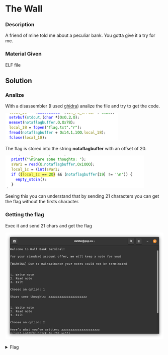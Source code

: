 # The Wall

### Description

A friend of mine told me about a peculiar bank. You gotta give it a try for me.

### Material Given

ELF file

## Solution

### Analize

With a disassembler (I used [ghidra](https://ghidra-sre.org/)) analize the file and try to get the code.

![Important Code Part](../imagines/analize_THEwall.png)

The flag is stored into the string **notaflagbuffer** with an offset of 20.

![Important Code Part](../imagines/onlyINPUTcheck.png)

Seeing this you can understand that by sending 21 characters you can get the flag without the firsts character.

### Getting the flag

Exec it and send 21 chars and get the flag

![Solve](../imagines/flag.png)

<details>

  <summary>Flag</summary>

ptm{ju57_4n07h3r_br1ck_1n_7h3_w411}

</details>
